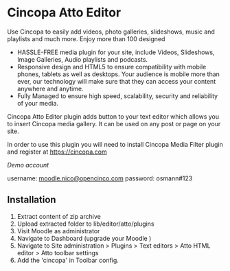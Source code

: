 # Cincopa Atto Editor

Use Cincopa to easily add videos, photo galleries, slideshows, music and playlists and much more. Enjoy more than 100 designed

* HASSLE-FREE media plugin for your site, include Videos, Slideshows, Image Galleries, Audio playlists and podcasts.
* Responsive design and HTML5 to ensure compatibility with mobile phones, tablets as well as desktops. Your audience is mobile more than ever, our technology will make sure that they can access your content anywhere and anytime.
* Fully Managed to ensure high speed, scalability, security and reliability of your media.

Cincopa Atto Editor plugin adds button to your text editor which allows you to insert Cincopa media gallery. It can be used on any post or page on your site.

In order to use this plugin you will need to install Cincopa Media Filter plugin and register at https://cincopa.com

_Demo account_

username: moodle.nico@opencinco.com
password: osmann#123


## Installation

1. Extract content of zip archive 
2. Upload extracted folder to lib/editor/atto/plugins 
3. Visit Moodle as administrator 
4. Navigate to Dashboard (upgrade your Moodle )
5. Navigate to Site administration > Plugins > Text editors > Atto HTML editor > Atto toolbar settings 
6. Add the 'cincopa' in Toolbar config.
